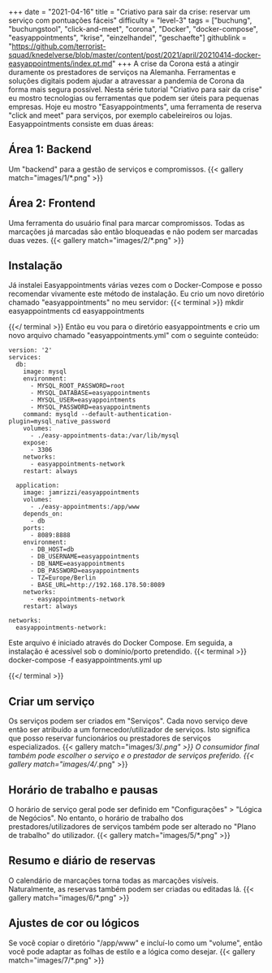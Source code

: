 +++
date = "2021-04-16"
title = "Criativo para sair da crise: reservar um serviço com pontuações fáceis"
difficulty = "level-3"
tags = ["buchung", "buchungstool", "click-and-meet", "corona", "Docker", "docker-compose", "easyappointments", "krise", "einzelhandel", "geschaefte"]
githublink = "https://github.com/terrorist-squad/knedelverse/blob/master/content/post/2021/april/20210414-docker-easyappointments/index.pt.md"
+++
A crise da Corona está a atingir duramente os prestadores de serviços na Alemanha. Ferramentas e soluções digitais podem ajudar a atravessar a pandemia de Corona da forma mais segura possível. Nesta série tutorial "Criativo para sair da crise" eu mostro tecnologias ou ferramentas que podem ser úteis para pequenas empresas. Hoje eu mostro "Easyappointments", uma ferramenta de reserva "click and meet" para serviços, por exemplo cabeleireiros ou lojas. Easyappointments consiste em duas áreas:
## Área 1: Backend
Um "backend" para a gestão de serviços e compromissos.
{{< gallery match="images/1/*.png" >}}

## Área 2: Frontend
Uma ferramenta do usuário final para marcar compromissos. Todas as marcações já marcadas são então bloqueadas e não podem ser marcadas duas vezes.
{{< gallery match="images/2/*.png" >}}

## Instalação
Já instalei Easyappointments várias vezes com o Docker-Compose e posso recomendar vivamente este método de instalação. Eu crio um novo diretório chamado "easyappointments" no meu servidor:
{{< terminal >}}
mkdir easyappointments
cd easyappointments

{{</ terminal >}}
Então eu vou para o diretório easyappointments e crio um novo arquivo chamado "easyappointments.yml" com o seguinte conteúdo:
```
version: '2'
services:
  db:
    image: mysql
    environment:
      - MYSQL_ROOT_PASSWORD=root
      - MYSQL_DATABASE=easyappointments
      - MYSQL_USER=easyappointments
      - MYSQL_PASSWORD=easyappointments
    command: mysqld --default-authentication-plugin=mysql_native_password
    volumes:
      - ./easy-appointments-data:/var/lib/mysql
    expose:
      - 3306
    networks:
      - easyappointments-network
    restart: always

  application:
    image: jamrizzi/easyappointments
    volumes:
      - ./easy-appointments:/app/www
    depends_on:
      - db
    ports:
      - 8089:8888
    environment:
      - DB_HOST=db
      - DB_USERNAME=easyappointments
      - DB_NAME=easyappointments
      - DB_PASSWORD=easyappointments
      - TZ=Europe/Berlin
      - BASE_URL=http://192.168.178.50:8089 
    networks:
      - easyappointments-network
    restart: always

networks:
  easyappointments-network:

```
Este arquivo é iniciado através do Docker Compose. Em seguida, a instalação é acessível sob o domínio/porto pretendido.
{{< terminal >}}
docker-compose -f easyappointments.yml up

{{</ terminal >}}

## Criar um serviço
Os serviços podem ser criados em "Serviços". Cada novo serviço deve então ser atribuído a um fornecedor/utilizador de serviços. Isto significa que posso reservar funcionários ou prestadores de serviços especializados.
{{< gallery match="images/3/*.png" >}}
O consumidor final também pode escolher o serviço e o prestador de serviços preferido.
{{< gallery match="images/4/*.png" >}}

## Horário de trabalho e pausas
O horário de serviço geral pode ser definido em "Configurações" > "Lógica de Negócios". No entanto, o horário de trabalho dos prestadores/utilizadores de serviços também pode ser alterado no "Plano de trabalho" do utilizador.
{{< gallery match="images/5/*.png" >}}

## Resumo e diário de reservas
O calendário de marcações torna todas as marcações visíveis. Naturalmente, as reservas também podem ser criadas ou editadas lá.
{{< gallery match="images/6/*.png" >}}

## Ajustes de cor ou lógicos
Se você copiar o diretório "/app/www" e incluí-lo como um "volume", então você pode adaptar as folhas de estilo e a lógica como desejar.
{{< gallery match="images/7/*.png" >}}